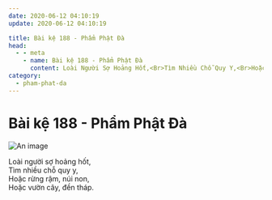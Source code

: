 ```yaml
---
date: 2020-06-12 04:10:19
update: 2020-06-12 04:10:19

title: Bài kệ 188 - Phẩm Phật Đà
head:
  - - meta
    - name: Bài kệ 188 - Phẩm Phật Đà
      content: Loài Người Sợ Hoảng Hốt,<Br>Tìm Nhiều Chỗ Quy Y,<Br>Hoặc Rừng Rậm, Núi Non,<Br>Hoặc Vườn Cây, Đền Tháp.<Br>
category:
  - pham-phat-da
---
```


# Bài kệ 188 - Phẩm Phật Đà

![An image](/img/pham-phat-da/pham-phat-da-188.jpg)

Loài người sợ hoảng hốt,<br>Tìm nhiều chỗ quy y,<br>Hoặc rừng rậm, núi non,<br>Hoặc vườn cây, đền tháp.<br>
